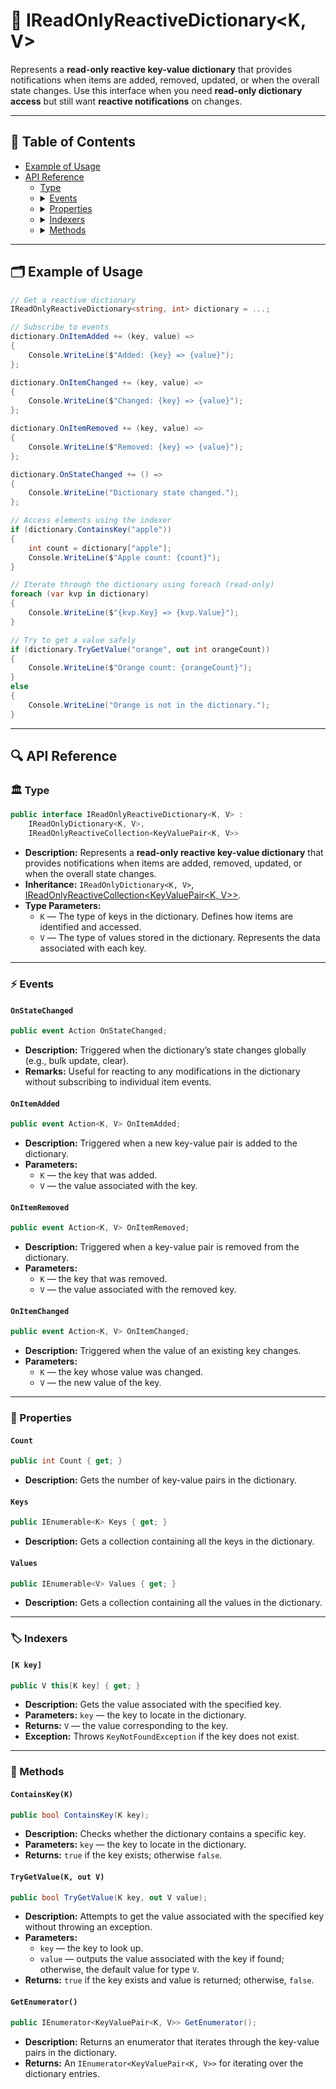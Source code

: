 # 🧩 IReadOnlyReactiveDictionary&lt;K, V&gt;

Represents a **read-only reactive key-value dictionary** that provides notifications when items are
added, removed, updated, or when the overall state changes. Use this interface when you need **read-only dictionary
access** but still want **reactive notifications** on changes.

---

## 📑 Table of Contents

<ul>
  <li><a href="#-example-of-usage">Example of Usage</a></li>
  <li>
    <a href="#api-reference">API Reference</a>
    <ul>
      <li><a href="#-type">Type</a></li>
      <li>
        <details>
          <summary><a href="#-events">Events</a></summary>
          <ul>
            <li><a href="#onstatechanged">OnStateChanged</a></li>
            <li><a href="#onitemadded">OnItemAdded</a></li>
            <li><a href="#onitemremoved">OnItemRemoved</a></li>
            <li><a href="#onitemchanged">OnItemChanged</a></li>
          </ul>
        </details>
      </li>
      <li>
        <details>
          <summary><a href="#-properties">Properties</a></summary>
          <ul>
            <li><a href="#count">Count</a></li>
            <li><a href="#keys">Keys</a></li>
            <li><a href="#values">Values</a></li>
          </ul>
        </details>
      </li>
      <li>
        <details>
          <summary><a href="#-indexers">Indexers</a></summary>
          <ul>
            <li><a href="#k-key">[K key]</a></li>
          </ul>
        </details>
      </li>
      <li>
        <details>
          <summary><a href="#-methods">Methods</a></summary>
          <ul>
            <li><a href="#containskeyk">ContainsKey(K)</a></li>
            <li><a href="#trygetvaluek-out-v">TryGetValue(K, out V)</a></li>
            <li><a href="#getenumerator">GetEnumerator()</a></li>
          </ul>
        </details>
      </li>
    </ul>
  </li>
</ul>

<!-- 
- [Example of Usage](#-example-of-usage)
- [API Reference](#api-reference)
    - [Type](#-type)
    - [Events](#-events)
        - [OnStateChanged](#onstatechanged)
        - [OnItemAdded](#onitemadded)
        - [OnItemRemoved](#onitemremoved)
        - [OnItemChanged](#onitemchanged)
    - [Properties](#-properties)
        - [Count](#count)
        - [Keys](#keys)
        - [Values](#values)
    - [Indexers](#-indexers)
        - [[K key]](#k-key)
    - [Methods](#-methods)
        - [ContainsKey(K)](#containskeyk)
        - [TryGetValue(K, out V)](#trygetvaluek-out-v)
        - [GetEnumerator()](#getenumerator)
-->
---

## 🗂 Example of Usage

```csharp
// Get a reactive dictionary
IReadOnlyReactiveDictionary<string, int> dictionary = ...;

// Subscribe to events
dictionary.OnItemAdded += (key, value) =>
{
    Console.WriteLine($"Added: {key} => {value}");
};

dictionary.OnItemChanged += (key, value) =>
{
    Console.WriteLine($"Changed: {key} => {value}");
};

dictionary.OnItemRemoved += (key, value) =>
{
    Console.WriteLine($"Removed: {key} => {value}");
};

dictionary.OnStateChanged += () =>
{
    Console.WriteLine("Dictionary state changed.");
};

// Access elements using the indexer
if (dictionary.ContainsKey("apple"))
{
    int count = dictionary["apple"];
    Console.WriteLine($"Apple count: {count}");
}

// Iterate through the dictionary using foreach (read-only)
foreach (var kvp in dictionary)
{
    Console.WriteLine($"{kvp.Key} => {kvp.Value}");
}

// Try to get a value safely
if (dictionary.TryGetValue("orange", out int orangeCount))
{
    Console.WriteLine($"Orange count: {orangeCount}");
}
else
{
    Console.WriteLine("Orange is not in the dictionary.");
}
```

---

## 🔍 API Reference

### 🏛️ Type <div id="-type"></div>

```csharp
public interface IReadOnlyReactiveDictionary<K, V> : 
    IReadOnlyDictionary<K, V>,
    IReadOnlyReactiveCollection<KeyValuePair<K, V>>
```

- **Description:** Represents a **read-only reactive key-value dictionary** that provides notifications when items are
  added, removed, updated, or when the overall state changes.
- **Inheritance:**
  `IReadOnlyDictionary<K, V>`, [IReadOnlyReactiveCollection<KeyValuePair<K, V>>](IReadOnlyReactiveCollection.md).
- **Type Parameters:**
    - `K`  — The type of keys in the dictionary. Defines how items are identified and accessed.
    - `V` — The type of values stored in the dictionary. Represents the data associated with each key.

---

### ⚡ Events

#### `OnStateChanged`

```csharp
public event Action OnStateChanged;
```

- **Description:** Triggered when the dictionary’s state changes globally (e.g., bulk update, clear).
- **Remarks:** Useful for reacting to any modifications in the dictionary without subscribing to individual item events.

#### `OnItemAdded`

```csharp
public event Action<K, V> OnItemAdded;
```

- **Description:** Triggered when a new key-value pair is added to the dictionary.
- **Parameters:**
    - `K` — the key that was added.
    - `V` — the value associated with the key.

#### `OnItemRemoved`

```csharp
public event Action<K, V> OnItemRemoved;
```

- **Description:** Triggered when a key-value pair is removed from the dictionary.
- **Parameters:**
    - `K` — the key that was removed.
    - `V` — the value associated with the removed key.

#### `OnItemChanged`

```csharp
public event Action<K, V> OnItemChanged;
```

- **Description:** Triggered when the value of an existing key changes.
- **Parameters:**
    - `K` — the key whose value was changed.
    - `V` — the new value of the key.

---

### 🔑 Properties

#### `Count`

```csharp
public int Count { get; }
```

- **Description:** Gets the number of key-value pairs in the dictionary.

#### `Keys`

```csharp
public IEnumerable<K> Keys { get; }
```

- **Description:** Gets a collection containing all the keys in the dictionary.

#### `Values`

```csharp
public IEnumerable<V> Values { get; }
```

- **Description:** Gets a collection containing all the values in the dictionary.

---

### 🏷️ Indexers

#### `[K key]`

```csharp
public V this[K key] { get; }
```

- **Description:** Gets the value associated with the specified key.
- **Parameters:** `key` — the key to locate in the dictionary.
- **Returns:** `V` — the value corresponding to the key.
- **Exception:** Throws `KeyNotFoundException` if the key does not exist.

---

### 🏹 Methods

#### `ContainsKey(K)`

```csharp
public bool ContainsKey(K key);
```

- **Description:** Checks whether the dictionary contains a specific key.
- **Parameters:** `key` — the key to locate in the dictionary.
- **Returns:** `true` if the key exists; otherwise `false`.

#### `TryGetValue(K, out V)`

```csharp
public bool TryGetValue(K key, out V value);
```

- **Description:** Attempts to get the value associated with the specified key without throwing an exception.
- **Parameters:**
    - `key` — the key to look up.
    - `value` — outputs the value associated with the key if found; otherwise, the default value for type `V`.
- **Returns:** `true` if the key exists and value is returned; otherwise, `false`.

#### `GetEnumerator()`

```csharp
public IEnumerator<KeyValuePair<K, V>> GetEnumerator();
```

- **Description:** Returns an enumerator that iterates through the key-value pairs in the dictionary.
- **Returns:** An `IEnumerator<KeyValuePair<K, V>>` for iterating over the dictionary entries.